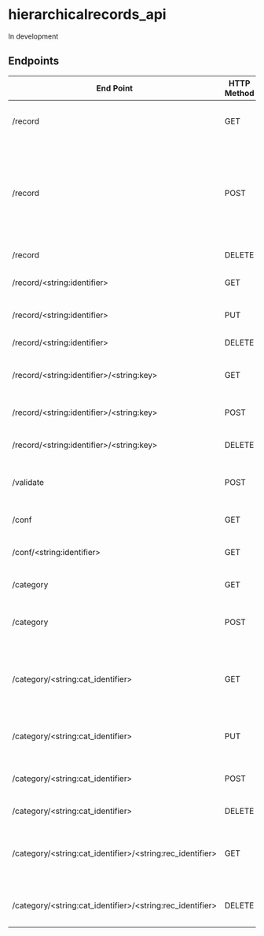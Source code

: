 # hierarchicalrecords_api

In development

## Endpoints


| End Point                                                 | HTTP Method | Action                                                                    | Data                                                                                     | Response Data                                                                                                                                                                | Notes                       |
|-----------------------------------------------------------|-------------|---------------------------------------------------------------------------|------------------------------------------------------------------------------------------|------------------------------------------------------------------------------------------------------------------------------------------------------------------------------|-----------------------------|
| /record                                                   | GET         | Retrieve a list of all record identifiers                                 | X                                                                                        | {"records":  \<list:identifiers\>}                                                                                                                                             |                             |
| /record                                                   | POST        | Create a new record. Populate it's original data with the supplied if any | record (o): \<dict:record\>conf (o): \<str:conf_identifier\>                                 | {"identifier": \<str:identifier\>, "record": \<dict:record\>}                                                                                                                    |                             |
| /record                                                   | DELETE      | Delete all records                                                        | X                                                                                        | {"deleted_identifiers": \<list:identifiers\>}                                                                                                                                  |                             |
| /record/\<string:identifier\>                               | GET         | Retrieve a record                                                         | X                                                                                        | {"record": \<dict:record\>, "identifier": \<str:identifier\>}                                                                                                                    |                             |
| /record/\<string:identifier\>                               | PUT         | Overwrite a record                                                        | record (r): \<dict:record\>conf (o): \<str:conf_identifier\>                                 | {"record": \<dict:record\>, "identifier": \<str:identifier\>}                                                                                                                    |                             |
| /record/\<string:identifier\>                               | DELETE      | Delete a record                                                           | X                                                                                        | {"identifier": \<str:identifier\>}                                                                                                                                             |                             |
| /record/\<string:identifier\>/\<string:key\>                  | GET         | Get a value in a record                                                   | X                                                                                        | {"record_identifier: \<str:record_identifier\>, "key": \<str:key\>, "value": \<value\>}                                                                                            |                             |
| /record/\<string:identifier\>/\<string:key\>                  | POST        | Set a value in a record                                                   | value(r): \<the value\>conf (o): \<str:conf_identifier\>                                     | {"record": \<dict:record\>, "identifier": \<str:identifier\>}                                                                                                                    |                             |
| /record/\<string:identifier\>/\<string:key\>                  | DELETE      | Delete a value in a record                                                | conf (o): \<str:conf_identifier\>                                                          | {"record": \<dict:record\>, "identifier": \<str:identifier\>}                                                                                                                    |                             |
| /validate                                                 | POST        | Validate a record against a conf                                          | record_identifier (r): \<str:record_identifier\>conf_identifier (r): \<str:conf_identifier\> | {"is_valid": \<bool:validity\>, "validation_errors":\<null||list:error messages\>, "identifier": \<str:record_identifier\>, "conf": \<str:conf_identifier\>, "record":\<dict:record\>} |                             |
| /conf                                                     | GET         | Get a list of all conf identifiers                                        | X                                                                                        | {"confs": \<list:conf_identifiers\>}                                                                                                                                           |                             |
| /conf/\<string:identifier\>                                 | GET         | Get a specific conf                                                       | X                                                                                        | {"identifier": \<str:conf_identifier\>, "conf": \<dict:conf data\>}                                                                                                              |                             |
| /category                                                 | GET         | Get a list of all categories                                              | X                                                                                        | {"categories": \<list:category_identifiers\>}                                                                                                                                  |                             |
| /category                                                 | POST        | Create a new category                                                     | conf_id (r): \<str:conf_identifier\>records (o): \<list: list of record_identifiers\>        | {"category": \<str:category_identifier\>, "records": \<list:category_records\>}                                                                                                  |                             |
| /category/\<string:cat_identifier\>                         | GET         | Get a list of all record identifiers in a specific category               | X                                                                                        | {"category": \<str:category_identifier\>, "records": \<list:category_records\>}                                                                                                  |                             |
| /category/\<string:cat_identifier\>                         | PUT         | Replace all records in a category                                         | records (r): \<list:record_identifiers\>                                                   | {"category": \<str:category_identifier\>, "records": \<list:category_records\>}                                                                                                  |                             |
| /category/\<string:cat_identifier\>                         | POST        | Add a record to a category                                                | record_identifier (r): \<str:record_identifier\>                                           | {"category": \<str:category_identifier\>, "records": \<list:category_records\>}                                                                                                  |                             |
| /category/\<string:cat_identifier\>                         | DELETE      | Delete a category                                                         | X                                                                                        | {"categories": \<list:category_identifiers\>}                                                                                                                                  |                             |
| /category/\<string:cat_identifier\>/\<string:rec_identifier\> | GET         | Determine if a record is in a category                                    | X                                                                                        | {"category": \<str:category_identifier\>, "records": \<list:category_records\>, "record_present": \<bool:true\>}                                                                   | fails if record not present |
| /category/\<string:cat_identifier\>/\<string:rec_identifier\> | DELETE      | Remove a record from a category                                           | X                                                                                        | {"category": \<str:category_identifier\>, "records": \<list:category_records\>}                                                                                                  |                             |
